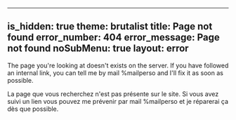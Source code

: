 -----
is_hidden: true
theme: brutalist
title: Page not found
error_number: 404
error_message: Page not found
noSubMenu: true
layout: error
-----
The page you're looking at doesn't exists on the server.
If you have followed an internal link, you can tell me by mail %mailperso and I'll fix it as soon as possible.

La page que vous recherchez n'est pas présente sur le site.
Si vous avez suivi un lien vous pouvez me prévenir par mail %mailperso et je réparerai ça dès que possible.
